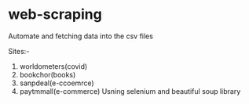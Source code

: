 # web-scraping
Automate and fetching data into the csv files 

Sites:- 
1. worldometers(covid) 
2. bookchor(books)
3. sanpdeal(e-ccoemrce)
4. paytmmall(e-commerce)
Usning selenium and beautiful soup library 
